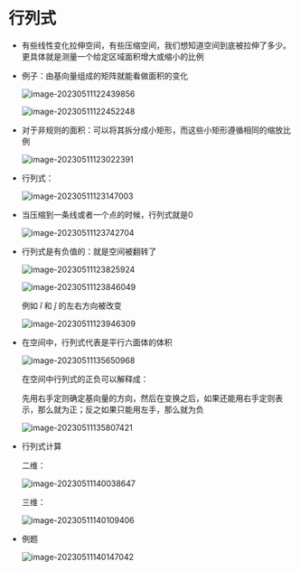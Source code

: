# 行列式

- 有些线性变化拉伸空间，有些压缩空间，我们想知道空间到底被拉伸了多少。更具体就是测量一个给定区域面积增大或缩小的比例

- 例子：由基向量组成的矩阵就能看做面积的变化

  ![image-20230511122439856](5-行列式.assets/image-20230511122439856.png)

  ![image-20230511122452248](5-行列式.assets/image-20230511122452248.png)

- 对于非规则的面积：可以将其拆分成小矩形，而这些小矩形遵循相同的缩放比例

  ![image-20230511123022391](5-行列式.assets/image-20230511123022391.png)

- 行列式：

  ![image-20230511123147003](5-行列式.assets/image-20230511123147003.png)

- 当压缩到一条线或者一个点的时候，行列式就是0

  ![image-20230511123742704](5-行列式.assets/image-20230511123742704.png)

- 行列式是有负值的：就是空间被翻转了

  ![image-20230511123825924](5-行列式.assets/image-20230511123825924.png)

  ![image-20230511123846049](5-行列式.assets/image-20230511123846049.png)

  例如 $\hat{i}$ 和 $\hat{j}$ 的左右方向被改变

  ![image-20230511123946309](5-行列式.assets/image-20230511123946309.png)

- 在空间中，行列式代表是平行六面体的体积

  ![image-20230511135650968](5-行列式.assets/image-20230511135650968.png)

  在空间中行列式的正负可以解释成：

  先用右手定则确定基向量的方向，然后在变换之后，如果还能用右手定则表示，那么就为正；反之如果只能用左手，那么就为负

  ![image-20230511135807421](5-行列式.assets/image-20230511135807421.png)

- 行列式计算

  二维：

  ![image-20230511140038647](5-行列式.assets/image-20230511140038647.png)

  三维：

  ![image-20230511140109406](5-行列式.assets/image-20230511140109406.png)

- 例题

  ![image-20230511140147042](5-行列式.assets/image-20230511140147042.png)

